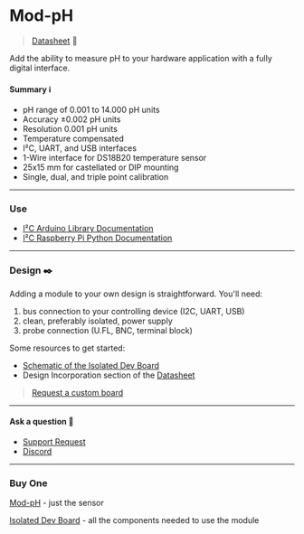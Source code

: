 Mod-pH
======

> [Datasheet](https://docs.google.com/document/d/1DSG9bdEHDt9mdQInVfCWy4qiohi6sVeEy7QbvBfUmU0/export?format=pdf) 📜

Add the ability to measure pH to your hardware application with a fully digital interface.

#### Summary ℹ️

*   pH range of 0.001 to 14.000 pH units
*   Accuracy ±0.002 pH units
*   Resolution 0.001 pH units
*   Temperature compensated
*   I²C, UART, and USB interfaces
*   1-Wire interface for DS18B20 temperature sensor
*   25x15 mm for castellated or DIP mounting
*   Single, dual, and triple point calibration

* * *

### Use

*   [I²C Arduino Library Documentation](https://docs.google.com/document/d/1HLghIkSMYmkdaHi_q2rsNNZ8Qt1XwOR0MgVI2-G0QFU/export?format=pdf)
*   [I²C Raspberry Pi Python Documentation](https://docs.google.com/document/d/1QLtLipMHrk-SteQGjmvDxXrUV_FEvt7dCqPpgSY6kqM/export?format=pdf)

* * *

### Design ✒️

Adding a module to your own design is straightforward. You'll need:

1.  bus connection to your controlling device (I2C, UART, USB)
2.  clean, preferably isolated, power supply
3.  probe connection (U.FL, BNC, terminal block)

Some resources to get started:

*   [Schematic of the Isolated Dev Board](https://ufire.co/files/isolated_qwiic_dev_board_schematic.pdf)
*   Design Incorporation section of the [Datasheet](https://docs.google.com/document/d/1DSG9bdEHDt9mdQInVfCWy4qiohi6sVeEy7QbvBfUmU0/export?format=pdf)

> [Request a custom board](https://docs.google.com/forms/d/e/1FAIpQLSfiCyjnq35GVyaRjVw6HphhNFNmoyi723qlqVLjUhc-TrmvfQ/viewform)

* * *

#### Ask a question 🤙

*   [Support Request](https://docs.google.com/forms/d/e/1FAIpQLSekGsS88VkVGCOdW58-MLXKEMpZ8m3PTjGt28sdiWZpEqDXPg/viewform)
*   [Discord](https://discord.gg/rAnZPdW)

* * *
### Buy One
[Mod-pH](https://ufire.co/buy/) - just the sensor

[Isolated Dev Board](https://ufire.co) - all the components needed to use the module